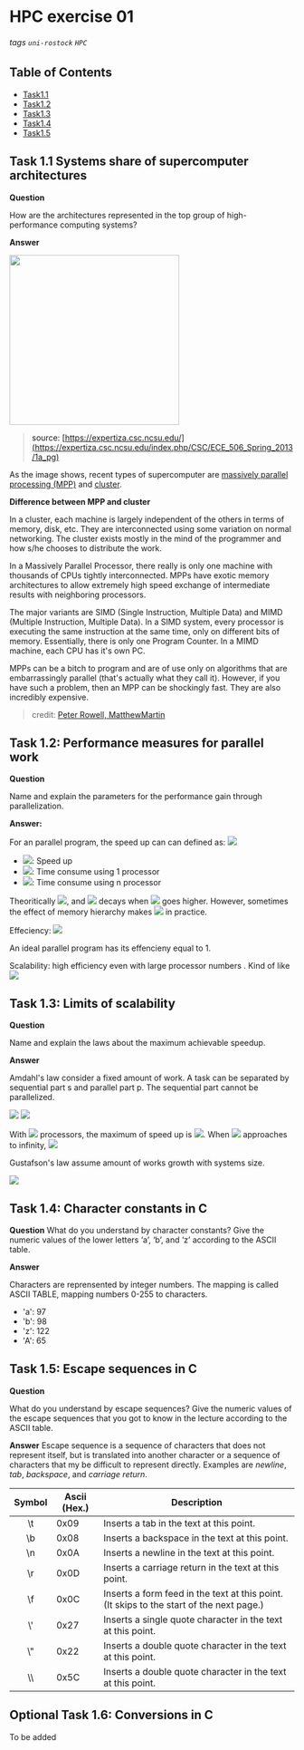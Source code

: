 # HPC exercise 01
###### tags `uni-rostock` `HPC`

## Table of Contents
<!--ts-->
* [Task1.1](#t1)
* [Task1.2](#t2)
* [Task1.3](#t3)
* [Task1.4](#t4)
* [Task1.5](#t5)
<!--te-->

<a name="t1">
  
## Task 1.1 Systems share of supercomputer architectures 
**Question**

How are the architectures represented in the top group of high-performance computing systems?

**Answer**

<img src="https://expertiza.csc.ncsu.edu/images/0/0c/Architecture_Share1.png" width="300">

> source: [https://expertiza.csc.ncsu.edu/](https://expertiza.csc.ncsu.edu/index.php/CSC/ECE_506_Spring_2013/1a_pg)

As the image shows, recent types of supercomputer are [massively parallel processing (MPP)](https://en.wikipedia.org/wiki/Massively_parallel) and [cluster](https://en.wikipedia.org/wiki/Computer_cluster).

**Difference between MPP and cluster**

In a cluster, each machine is largely independent of the others in terms of memory, disk, etc. They are interconnected using some variation on normal networking. The cluster exists mostly in the mind of the programmer and how s/he chooses to distribute the work.

In a Massively Parallel Processor, there really is only one machine with thousands of CPUs tightly interconnected. MPPs have exotic memory architectures to allow extremely high speed exchange of intermediate results with neighboring processors.

The major variants are SIMD (Single Instruction, Multiple Data) and MIMD (Multiple Instruction, Multiple Data). In a SIMD system, every processor is executing the same instruction at the same time, only on different bits of memory. Essentially, there is only one Program Counter. In a MIMD machine, each CPU has it's own PC.

MPPs can be a bitch to program and are of use only on algorithms that are embarrassingly parallel (that's actually what they call it). However, if you have such a problem, then an MPP can be shockingly fast. They are also incredibly expensive.
> credit: [Peter Rowell, MatthewMartin](https://stackoverflow.com/questions/5570936/what-is-the-difference-between-a-cluster-and-mpp-supercomputer-architecture)

<a name="t2">
  
## Task 1.2: Performance measures for parallel work
**Question**

Name and explain the parameters for the performance gain through parallelization.

**Answer:**

For an parallel program, the speed up can can defined as:
<img src="https://render.githubusercontent.com/render/math?math=S_n = T_1 / T_n">
* <img src="https://render.githubusercontent.com/render/math?math=S_n">: Speed up
* <img src="https://render.githubusercontent.com/render/math?math=T_1">: Time consume using 1 processor
* <img src="https://render.githubusercontent.com/render/math?math=T_n">: Time consume using n processor

Theoritically <img src="https://render.githubusercontent.com/render/math?math=S_n < n">, and <img src="https://render.githubusercontent.com/render/math?math=S_n"> decays when <img src="https://render.githubusercontent.com/render/math?math=n"> goes higher. However, sometimes the effect of memory hierarchy makes <img src="https://render.githubusercontent.com/render/math?math=S_n > n"> in practice.

Effeciency: <img src="https://render.githubusercontent.com/render/math?math=E_n = S_n / n">

An ideal parallel program has its effencieny equal to 1.

Scalability: high efficiency even with large processor numbers
. Kind of like
<img src="https://render.githubusercontent.com/render/math?math=E_\infty">

<a name="t3">
  
## Task 1.3: Limits of scalability
**Question**

Name and explain the laws about the maximum achievable speedup.

**Answer**

Amdahl's law consider a fixed amount of work.
A task can be separated by sequential part s and parallel part p. The sequential part cannot be parallelized.

<img src="https://render.githubusercontent.com/render/math?math=0 < s < 1">

<img src="https://render.githubusercontent.com/render/math?math=s %2B p = 1">

With <img src="https://render.githubusercontent.com/render/math?math=n"> processors, the maximum of speed up is <img src="https://render.githubusercontent.com/render/math?math=S_{max} = \frac{1}{s %2B p/n}">. When <img src="https://render.githubusercontent.com/render/math?math=n"> approaches to infinity, <img src="https://render.githubusercontent.com/render/math?math=S_{max} = \frac{1}{s}">


Gustafson's law assume amount of works growth with systems size.

<img src="https://render.githubusercontent.com/render/math?math=S_{max} = s %2B pn">

<a name="t4">
  
## Task 1.4: Character constants in C
**Question**
What do you understand by character constants? Give the numeric values of the lower letters ‘a’, ‘b’,
and ‘z’ according to the ASCII table.

**Answer**

Characters are reprensented by integer numbers. The mapping is called ASCII TABLE, mapping numbers 0-255 to characters.
* 'a': 97
* 'b': 98
* 'z': 122
* 'A': 65

<a name="t5">
  
## Task 1.5: Escape sequences in C
**Question**

What do you understand by escape sequences? Give the numeric values of the escape sequences that
you got to know in the lecture according to the ASCII table.

**Answer**
Escape sequence is a sequence of characters that does not represent itself, but is translated into another character or a sequence of characters that my be difficult to represent directly. Examples are *newline*, *tab*, *backspace*, and *carriage return*.

|Symbol|Ascii (Hex.)|Description|
|:--:|--|--|
|\\t|0x09|Inserts a tab in the text at this point.|
|\\b|0x08|Inserts a backspace in the text at this point.|
|\\n|0x0A|Inserts a newline in the text at this point.|
|\\r|0x0D|Inserts a carriage return in the text at this point.|
|\\f|0x0C|Inserts a form feed in the text at this point. (It skips to the start of the next page.)|
|\\'|0x27|Inserts a single quote character in the text at this point.|
|\\"|0x22|Inserts a double quote character in the text at this point.|
| \\\ |0x5C|Inserts a double quote character in the text at this point.|


## Optional Task 1.6: Conversions in C
To be added
